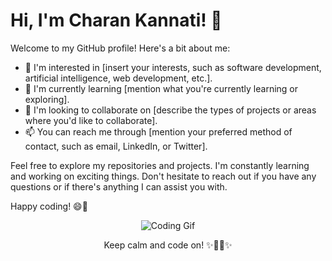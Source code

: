 # Hi, I'm Charan Kannati! 👋

Welcome to my GitHub profile! Here's a bit about me:

- 👀 I'm interested in [insert your interests, such as software development, artificial intelligence, web development, etc.].
- 🌱 I'm currently learning [mention what you're currently learning or exploring].
- 💞️ I'm looking to collaborate on [describe the types of projects or areas where you'd like to collaborate].
- 📫 You can reach me through [mention your preferred method of contact, such as email, LinkedIn, or Twitter].

<!---
charankannati/charankannati is a ✨ special ✨ repository because its `README.md` (this file) appears on your GitHub profile.
You can click the Preview link to take a look at your changes.
--->

Feel free to explore my repositories and projects. I'm constantly learning and working on exciting things. Don't hesitate to reach out if you have any questions or if there's anything I can assist you with.

Happy coding! 😄🚀

<!-- Animation Section -->
<p align="center">
  <img src="https://media.giphy.com/media/usXZmmgP9Z7kf39fnq/giphy.gif" alt="Coding Gif" />
</p>


<p align="center">Keep calm and code on! ✨👨‍💻✨</p>
